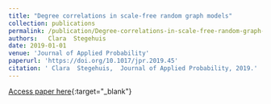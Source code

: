 ```yaml
---
title: "Degree correlations in scale-free random graph models"
collection: publications
permalink: /publication/Degree-correlations-in-scale-free-random-graph-models 
authors:   Clara  Stegehuis
date: 2019-01-01
venue: 'Journal of Applied Probability'
paperurl: 'https://doi.org/10.1017/jpr.2019.45'
citation: ' Clara  Stegehuis,  Journal of Applied Probability, 2019.'
---
```

[Access paper here](https://doi.org/10.1017/jpr.2019.45){:target="_blank"}
